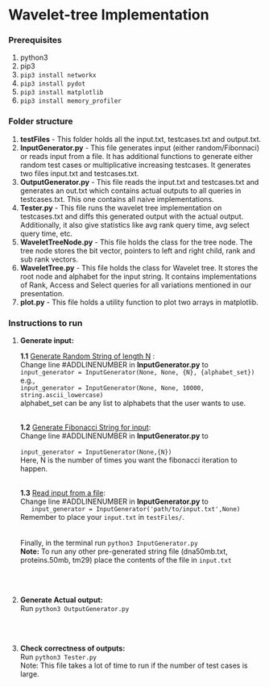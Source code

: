 # Wavelet-tree Implementation

### Prerequisites
1. python3
2. pip3
3. `pip3 install networkx`
4. `pip3 install pydot`
5. `pip3 install matplotlib`
6. `pip3 install memory_profiler`

### Folder structure
1. **testFiles** - This folder holds all the input.txt, testcases.txt and output.txt.
2. **InputGenerator.py** - This file generates input (either random/Fibonnaci) or reads input from a file. It has additional functions to generate either random test cases or multiplicative increasing testcases. It generates two files input.txt and testcases.txt. 
3. **OutputGenerator.py** - This file reads the input.txt and testcases.txt and generates an out.txt which contains actual outputs to all queries in testcases.txt. This one contains all naive implementations. 
4. **Tester.py** - This file runs the wavelet tree implementation on testcases.txt and diffs this generated output with the actual output. Additionally, it also give statistics like avg rank query time, avg select query time, etc.
5. **WaveletTreeNode.py** - This file holds the class for the tree node. The tree node stores the bit vector, pointers to left and right child, rank and sub rank vectors.
6. **WaveletTree.py** - This file holds the class for Wavelet tree. It stores the root node and alphabet for the input string. It contains implementations of Rank, Access and Select queries for all variations mentioned in our presentation.
7. **plot.py** - This file holds a utility function to plot two arrays in matplotlib.

### Instructions to run
1. **Generate input: <br/>**
    
    **1.1** <u>Generate Random String of length N</u> : <br/>
    	Change line #ADDLINENUMBER in **InputGenerator.py** to 
    	`input_generator = InputGenerator(None, None, {N}, {alphabet_set})`<br/>
    	e.g.,<br/>
    	`input_generator = InputGenerator(None, None, 10000, string.ascii_lowercase)`<br/>
    	alphabet_set can be any list to alphabets that the user wants to use. 
    <br><br>
    
    
    **1.2** <u>Generate Fibonacci String for input</u>: <br/>
    	Change line #ADDLINENUMBER in **InputGenerator.py** to <br/>					
    	`input_generator = InputGenerator(None,{N})`<br/> 
    	Here, N is the number of times you want the fibonacci iteration to happen. 
    <br><br>
    
    
    **1.3** <u>Read input from a file</u>: <br/>
    	Change line #ADDLINENUMBER in **InputGenerator.py** to <br/>
    `	input_generator = InputGenerator('path/to/input.txt',None)` <br/>
    	Remember to place your `input.txt` in `testFiles/`.<br/>
    <br><br>
    Finally, in the terminal run `python3 InputGenerator.py`<br/>
    **Note:** To run any other pre-generated string file (dna50mb.txt, proteins.50mb, tm29) place the contents of the file in `input.txt`
    
    
    <br><br>
2. **Generate Actual output:** <br/>
    Run `python3 OutputGenerator.py`
    
    <br><br>
    
    
3. **Check correctness of outputs:** <br/>
    Run `python3 Tester.py`
    <br>Note: This file takes a lot of time to run if the number of test cases is large.
